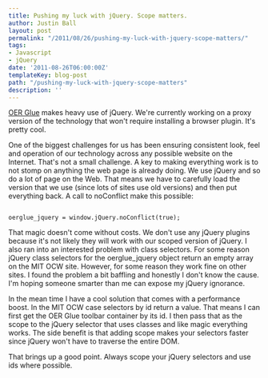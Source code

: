 ```yaml
---
title: Pushing my luck with jQuery. Scope matters.
author: Justin Ball
layout: post
permalink: "/2011/08/26/pushing-my-luck-with-jquery-scope-matters/"
tags:
- Javascript
- jQuery
date: '2011-08-26T06:00:00Z'
templateKey: blog-post
path: "/pushing-my-luck-with-jquery-scope-matters"
description: ''
---
```


<a href="http://www.oerglue.com" title="OER Glue" target="_blank">OER Glue</a> makes heavy use of jQuery. We're currently working on a proxy version of the technology that won't require installing a browser plugin. It's pretty cool.

One of the biggest challenges for us has been ensuring consistent look, feel and operation of our technology across any possible website on the Internet. That's not a small challenge. A key to making everything work is to not stomp on anything the web page is already doing. We use jQuery and so do a lot of page on the Web. That means we have to carefully load the version that we use (since lots of sites use old versions) and then put everything back. A call to noConflict make this possible:
<pre><code class="javascript">
oerglue_jquery = window.jQuery.noConflict(true);
</pre></code>

That magic doesn't come without costs. We don't use any jQuery plugins because it's not likely they will work with our scoped version of jQuery. I also ran into an interested problem with class selectors. For some reason jQuery class selectors for the oerglue_jquery object return an empty array on the MIT OCW site. However, for some reason they work fine on other sites. I found the problem a bit baffling and honestly I don't know the cause. I'm hoping someone smarter than me can expose my jQuery ignorance.

In the mean time I have a cool solution that comes with a performance boost. In the MIT OCW case selectors by id return a value. That means I can first get the OER Glue toolbar container by its id. I then pass that as the scope to the jQuery selector that uses classes and like magic everything works. The side benefit is that adding scope makes your selectors faster since jQuery won't have to traverse the entire DOM.

That brings up a good point. Always scope your jQuery selectors and use ids where possible.
